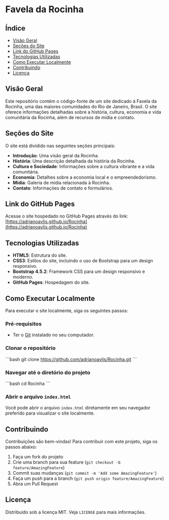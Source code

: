 
# Favela da Rocinha

## Índice
- [Visão Geral](#visão-geral)
- [Seções do Site](#seções-do-site)
- [Link do GitHub Pages](#link-do-github-pages)
- [Tecnologias Utilizadas](#tecnologias-utilizadas)
- [Como Executar Localmente](#como-executar-localmente)
- [Contribuindo](#contribuindo)
- [Licença](#licença)

## Visão Geral
Este repositório contém o código-fonte de um site dedicado à Favela da Rocinha, uma das maiores comunidades do Rio de Janeiro, Brasil. O site oferece informações detalhadas sobre a história, cultura, economia e vida comunitária da Rocinha, além de recursos de mídia e contato.

## Seções do Site
O site está dividido nas seguintes seções principais:

- **Introdução**: Uma visão geral da Rocinha.
- **História**: Uma descrição detalhada da história da Rocinha.
- **Cultura e Sociedade**: Informações sobre a cultura vibrante e a vida comunitária.
- **Economia**: Detalhes sobre a economia local e o empreendedorismo.
- **Mídia**: Galeria de mídia relacionada à Rocinha.
- **Contato**: Informações de contato e formulários.

## Link do GitHub Pages
Acesse o site hospedado no GitHub Pages através do link: [https://adrianoavlis.github.io/Rocinha](https://adrianoavlis.github.io/Rocinha)

## Tecnologias Utilizadas
- **HTML5**: Estrutura do site.
- **CSS3**: Estilos do site, incluindo o uso de Bootstrap para um design responsivo.
- **Bootstrap 4.5.2**: Framework CSS para um design responsivo e moderno.
- **GitHub Pages**: Hospedagem do site.

## Como Executar Localmente
Para executar o site localmente, siga os seguintes passos:

### Pré-requisitos
- Ter o [Git](https://git-scm.com/) instalado no seu computador.

### Clonar o repositório
\`\`\`bash
git clone https://github.com/adrianoavlis/Rocinha.git
\`\`\`

### Navegar até o diretório do projeto
\`\`\`bash
cd Rocinha
\`\`\`

### Abrir o arquivo `index.html`
Você pode abrir o arquivo `index.html` diretamente em seu navegador preferido para visualizar o site localmente.

## Contribuindo
Contribuições são bem-vindas! Para contribuir com este projeto, siga os passos abaixo:

1. Faça um fork do projeto
2. Crie uma branch para sua feature (`git checkout -b feature/AmazingFeature`)
3. Commit suas mudanças (`git commit -m 'Add some AmazingFeature'`)
4. Faça um push para a branch (`git push origin feature/AmazingFeature`)
5. Abra um Pull Request

## Licença
Distribuído sob a licença MIT. Veja `LICENSE` para mais informações.


